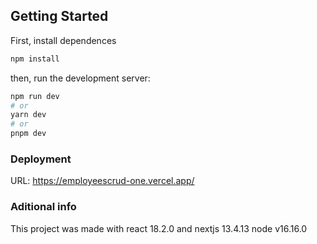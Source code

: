 ## Getting Started

First, install dependences

```bash
npm install
```

then, run the development server:

```bash
npm run dev
# or
yarn dev
# or
pnpm dev
```

### Deployment

URL: https://employeescrud-one.vercel.app/

### Aditional info

This project was made with react 18.2.0 and nextjs 13.4.13
node v16.16.0
